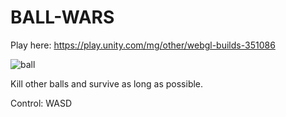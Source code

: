 # BALL-WARS
Play here: https://play.unity.com/mg/other/webgl-builds-351086

![ball](https://github.com/thelightone/BALL-WARS/assets/117035932/34bbca3c-d8fa-45f1-bccf-140597b42035)

Kill other balls and survive as long as possible.

Control: WASD
